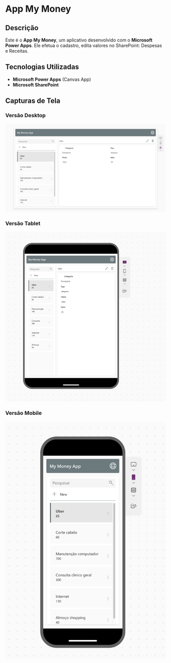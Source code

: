# App My Money

## Descrição
Este é o **App My Money**, um aplicativo desenvolvido com o **Microsoft Power Apps**. 
Ele efetua o cadastro, edita valores no SharePoint: Despesas e Receitas.

## Tecnologias Utilizadas
- **Microsoft Power Apps** (Canvas App)
- **Microsoft SharePoint** 

## Capturas de Tela
### Versão Desktop
![Desktop View](assets/desktop.png)

### Versão Tablet
![Tablet View](assets/tablet.png)

### Versão Mobile
![Mobile View](assets/mobile.png)


